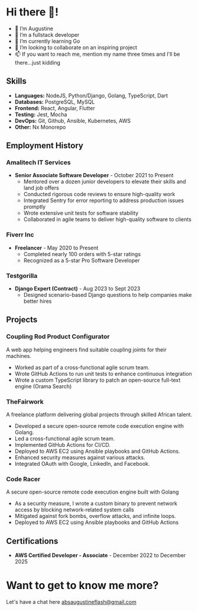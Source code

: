 # Hi there 👋!

- 👋 I’m Augustine
- 👀 I’m a fullstack developer
- 🌱 I’m currently learning Go
- 💞️ I’m looking to collaborate on an inspiring project
- 📫 If you want to reach me, mention my name three times and I'll be there...just kidding

## Skills
- **Languages:** NodeJS, Python/Django, Golang, TypeScript, Dart
- **Databases:** PostgreSQL, MySQL
- **Frontend:** React, Angular, Flutter
- **Testing:** Jest, Mocha
- **DevOps:** Git, Github, Ansible, Kubernetes, AWS
- **Other:** Nx Monorepo

## Employment History
### Amalitech IT Services
- **Senior Associate Software Developer** - October 2021 to Present
  - Mentored over a dozen junior developers to elevate their skills and land job offers
  - Conducted rigorous code reviews to ensure high-quality work
  - Integrated Sentry for error reporting to address production issues promptly
  - Wrote extensive unit tests for software stability
  - Collaborated in agile teams to deliver high-quality software to clients

### Fiverr Inc
- **Freelancer** - May 2020 to Present
  - Completed nearly 100 orders with 5-star ratings
  - Recognized as a 5-star Pro Software Developer

### Testgorilla
- **Django Expert (Contract)** - Aug 2023 to Sept 2023
  - Designed scenario-based Django questions to help companies make better hires

## Projects
### Coupling Rod Product Configurator
A web app helping engineers find suitable coupling joints for their machines.
  - Worked as part of a cross-functional agile scrum team.
  - Wrote GitHub Actions to run unit tests to enhance continuous integration
  - Wrote a custom TypeScript library to patch an open-source full-text engine (Orama Search)

### TheFairwork
A freelance platform delivering global projects through skilled African talent.
- Developed a secure open-source remote code execution engine with Golang.
- Led a cross-functional agile scrum team.
- Implemented GitHub Actions for CI/CD.
- Deployed to AWS EC2 using Ansible playbooks and GitHub Actions.
- Enhanced security measures against various attacks.
- Integrated OAuth with Google, LinkedIn, and Facebook.

### Code Racer
A secure open-source remote code execution engine built with Golang
  - As a security measure, I wrote a custom binary to prevent network access by blocking network-related system calls
  - Mitigated against fork bombs, overflow attacks, and infinite loops.
  - Deployed to AWS EC2 using Ansible playbooks and GitHub Actions


## Certifications
- **AWS Certified Developer - Associate** - December 2022 to December 2025

# Want to get to know me more?
Let's have a chat here absaugustineflash@gmail.com
